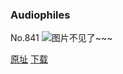 ### Audiophiles
No.841
![图片不见了~~~](https://imgs.xkcd.com/comics/audiophiles.png)

[原址](https://xkcd.com//841) [下载](https://imgs.xkcd.com/comics/audiophiles.png)

